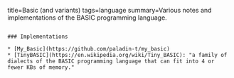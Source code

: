 title=Basic (and variants)
tags=language
summary=Various notes and implementations of the BASIC programming language.
~~~~~~

### Implementations

* [My_Basic](https://github.com/paladin-t/my_basic)
* [TinyBASIC](https://en.wikipedia.org/wiki/Tiny_BASIC): "a family of dialects of the BASIC programming language that can fit into 4 or fewer KBs of memory."
